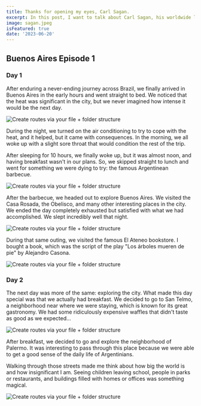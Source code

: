 ```yaml
---
title: Thanks for opening my eyes, Carl Sagan.
excerpt: In this post, I want to talk about Carl Sagan, his worldwide legacy, and how, even in death, he continues to inspire thousands of people (myself included).
image: sagan.jpeg
isFeatured: true
date: '2023-06-20'
---
```


## Buenos Aires Episode 1

### Day 1

After enduring a never-ending journey across Brazil, we finally arrived in Buenos Aires in the early hours and went straight to bed. We noticed that the heat was significant in the city, but we never imagined how intense it would be the next day.

![Create routes via your file + folder structure](argentina3.jpeg)


During the night, we turned on the air conditioning to try to cope with the heat, and it helped, but it came with consequences. In the morning, we all woke up with a slight sore throat that would condition the rest of the trip.

After sleeping for 10 hours, we finally woke up, but it was almost noon, and having breakfast wasn't in our plans. So, we skipped straight to lunch and went for something we were dying to try: the famous Argentinean barbecue.

![Create routes via your file + folder structure](argentina4.jpeg)

After the barbecue, we headed out to explore Buenos Aires. We visited the Casa Rosada, the Obelisco, and many other interesting places in the city. We ended the day completely exhausted but satisfied with what we had accomplished. We slept incredibly well that night.

![Create routes via your file + folder structure](argentina1.jpg)

During that same outing, we visited the famous El Ateneo bookstore. I bought a book, which was the script of the play "Los árboles mueren de pie" by Alejandro Casona.

![Create routes via your file + folder structure](argentina5.jpeg)

### Day 2

The next day was more of the same: exploring the city. What made this day special was that we actually had breakfast. We decided to go to San Telmo, a neighborhood near where we were staying, which is known for its great gastronomy. We had some ridiculously expensive waffles that didn't taste as good as we expected...

![Create routes via your file + folder structure](argentina6.jpeg)


After breakfast, we decided to go and explore the neighborhood of Palermo. It was interesting to pass through this place because we were able to get a good sense of the daily life of Argentinians.

Walking through those streets made me think about how big the world is and how insignificant I am. Seeing children leaving school, people in parks or restaurants, and buildings filled with homes or offices was something magical.

![Create routes via your file + folder structure](argentina7.jpeg)


